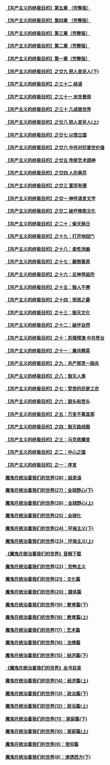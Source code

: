 #### [【共产主义的终极目的】第五章 （完整版）](../pages/nsc422/n11428912.md?t=08132248) 

#### [【共产主义的终极目的】第四章 （完整版）](../pages/nsc422/n11428907.md?t=08132248) 

#### [【共产主义的终极目的】第三章（完整版）](../pages/nsc422/n11428848.md?t=08132248) 

#### [【共产主义的终极目的】第二章（完整版）](../pages/nsc422/n11428831.md?t=08132248) 

#### [【共产主义的终极目的】第一章（完整版）](../pages/nsc422/n11417651.md?t=08132248) 

#### [【共产主义的终极目的】之廿九 把人变非人(下)](../pages/nsc422/n11344140.md?t=08132248) 

#### [【共产主义的终极目的】之三十二 结语](../pages/nsc422/n11360535.md?t=08132248) 

#### [【共产主义的终极目的】之三十一 末世景观](../pages/nsc422/n11351129.md?t=08132248) 

#### [【共产主义的终极目的】之三十 几成狼世界](../pages/nsc422/n11348280.md?t=08132248) 

#### [【共产主义的终极目的】之廿八 把人变非人(上)](../pages/nsc422/n11340492.md?t=08132248) 

#### [【共产主义的终极目的】之廿七 以恨立国](../pages/nsc422/n11336944.md?t=08132248) 

#### [【共产主义的终极目的】之廿六 中共对抗普世价值](../pages/nsc422/n11324785.md?t=08132248) 

#### [【共产主义的终极目的】之廿五 传统艺术颂神](../pages/nsc422/n11296396.md?t=08132248) 

#### [【共产主义的终极目的】之廿四 人伦典范](../pages/nsc422/n11296397.md?t=08132248) 

#### [【共产主义的终极目的】之廿三 富而有德](../pages/nsc422/n11283598.md?t=08132248) 

#### [【共产主义的终极目的】之廿一 神传语言文字](../pages/nsc422/n11263265.md?t=08132248) 

#### [【共产主义的终极目的】之廿二 破坏修炼文化](../pages/nsc422/n11245728.md?t=08132248) 

#### [【共产主义的终极目的】之二十：偷天换日](../pages/nsc422/n11238846.md?t=08132248) 

#### [【共产主义的终极目的】之十九：打开地狱门](../pages/nsc422/n11206376.md?t=08132248) 

#### [【共产主义的终极目的】之十八：柔性洗脑](../pages/nsc422/n11199994.md?t=08132248) 

#### [【共产主义的终极目的】之十七：颠倒善恶](../pages/nsc422/n11179782.md?t=08132248) 

#### [【共产主义的终极目的】之十六：反神骂祖宗](../pages/nsc422/n11166798.md?t=08132248) 

#### [【共产主义的终极目的】之十五：毁人不倦](../pages/nsc422/n11166792.md?t=08132248) 

#### [【共产主义的终极目的】之十四：邪恶之最](../pages/nsc422/n11150249.md?t=08132248) 

#### [【共产主义的终极目的】之十三：毁灭文化](../pages/nsc422/n11135227.md?t=08132248) 

#### [【共产主义的终极目的】之十二：破坏自然](../pages/nsc422/n11135214.md?t=08132248) 

#### [【共产主义的终极目的】之十：苏俄预演 中共登台](../pages/nsc422/n11118424.md?t=08132248) 

#### [【共产主义的终极目的】之十一：屠杀精英](../pages/nsc422/n11118442.md?t=08132248) 

#### [【共产主义的终极目的】之九：共产邪灵一路杀](../pages/nsc422/n11114139.md?t=08132248) 

#### [【共产主义的终极目的】之八：毁灭人类](../pages/nsc422/n11108503.md?t=08132248) 

#### [【共产主义的终极目的】之七：受苦的还是工农](../pages/nsc422/n11101809.md?t=08132248) 

#### [【共产主义的终极目的】之六：甜头和苦头](../pages/nsc422/n11096971.md?t=08132248) 

#### [【共产主义的终极目的】之五：万变不离其邪](../pages/nsc422/n11091285.md?t=08132248) 

#### [【共产主义的终极目的】之四：毁灭路线图](../pages/nsc422/n11086284.md?t=08132248) 

#### [【共产主义的终极目的】之三：马克思魔变](../pages/nsc422/n11061941.md?t=08132248) 

#### [【共产主义的终极目的】之二：中心之国](../pages/nsc422/n11047728.md?t=08132248) 

#### [【共产主义的终极目的】之一：序言](../pages/nsc422/n11086077.md?t=08132248) 

#### [魔鬼在统治着我们的世界(28)：结束语](../pages/nsc422/n10936246.md?t=08132248) 

#### [魔鬼在统治着我们的世界(27)：全球野心(下)](../pages/nsc422/n10928319.md?t=08132248) 

#### [魔鬼在统治着我们的世界(26)：全球野心(上)](../pages/nsc422/n10900318.md?t=08132248) 

#### [魔鬼在统治着我们的世界(25)：全球化](../pages/nsc422/n10788205.md?t=08132248) 

#### [魔鬼在统治着我们的世界(24)：环保主义(下)](../pages/nsc422/n10695307.md?t=08132248) 

#### [魔鬼在统治着我们的世界(23)：环保主义(上)](../pages/nsc422/n10688613.md?t=08132248) 

#### [《魔鬼在统治着我们的世界》音频下载](../pages/nsc422/n10635553.md?t=08132248) 

#### [魔鬼在统治着我们的世界(22)：恐怖主义](../pages/nsc422/n10614727.md?t=08132248) 

#### [魔鬼在统治着我们的世界(21)：文化篇](../pages/nsc422/n10597706.md?t=08132248) 

#### [魔鬼在统治着我们的世界(20)：媒体篇](../pages/nsc422/n10586579.md?t=08132248) 

#### [魔鬼在统治着我们的世界(19)：教育篇(下)](../pages/nsc422/n10564808.md?t=08132248) 

#### [魔鬼在统治着我们的世界(18)：教育篇(上)](../pages/nsc422/n10526970.md?t=08132248) 

#### [魔鬼在统治着我们的世界(17)：艺术篇](../pages/nsc422/n10499093.md?t=08132248) 

#### [魔鬼在统治着我们的世界(16)：法律篇](../pages/nsc422/n10485969.md?t=08132248) 

#### [魔鬼在统治着我们的世界(15)：经济篇(下)](../pages/nsc422/n10469975.md?t=08132248) 

#### [《魔鬼在统治着我们的世界》全书目录](../pages/nsc422/n10464261.md?t=08132248) 

#### [魔鬼在统治着我们的世界(14)：经济篇(上)](../pages/nsc422/n10457370.md?t=08132248) 

#### [魔鬼在统治着我们的世界(13)：政治篇(下)](../pages/nsc422/n10448270.md?t=08132248) 

#### [魔鬼在统治着我们的世界(12)：政治篇(上)](../pages/nsc422/n10444576.md?t=08132248) 

#### [魔鬼在统治着我们的世界(11)：家庭篇(下)](../pages/nsc422/n10440961.md?t=08132248) 

#### [魔鬼在统治着我们的世界(10)：家庭篇(上)](../pages/nsc422/n10435448.md?t=08132248) 

#### [魔鬼在统治着我们的世界(9)：信仰篇](../pages/nsc422/n10432159.md?t=08132248) 

#### [魔鬼在统治着我们的世界(8)：渗透西方(下)](../pages/nsc422/n10429603.md?t=08132248) 

